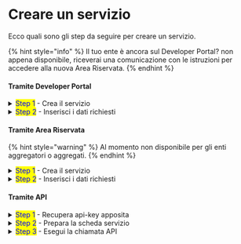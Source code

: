 # Creare un servizio

Ecco quali sono gli step da seguire per creare un servizio.

{% hint style="info" %}
Il tuo ente è ancora sul Developer Portal? non appena disponibile, riceverai una comunicazione con le istruzioni per accedere alla nuova Area Riservata.&#x20;
{% endhint %}

#### Tramite Developer Portal

<details>

<summary><mark style="color:blue;">Step 1</mark> - Crea il servizio</summary>

1. [**Accedi**](https://developer.io.italia.it/) al Developer Portal;
2. Nella colonna sinistra, seleziona **“Servizi”**;
3. Verifica che i **campi precompilati** siano corretti e modificali se necessario;
4. Seleziona "**Aggiungi sottoscrizione**" per creare il servizio in bozza;
5. Visualizza e salva le **API key** associate al servizio.

</details>

<details>

<summary><mark style="color:blue;">Step 2</mark> - Inserisci i dati richiesti</summary>

Per pubblicare il servizio in produzione, devi inserire i dati che trovi alla sezione[dati-obbligatori](dati-obbligatori/ "mention").&#x20;

</details>

#### Tramite Area Riservata

{% hint style="warning" %}
Al momento non disponibile per gli enti aggregatori o aggregati.
{% endhint %}

<details>

<summary><mark style="color:blue;">Step 1</mark> - Crea il servizio</summary>

1. [**Accedi**](https://selfcare.pagopa.it/) all'Area Riservata;
2. Seleziona l'ente per il quale vuoi operare dalla lista che ti viene mostrata;
3. Tra i prodotti attivi cerca App IO e clicca sul box relativo;
4. Nella colonna sinistra, seleziona "**Servizi**";
5. Clicca su "**Crea un nuovo servizio**";
6. Scrivi nel campo "**Nome servizio**" il nome che il cittadino vedrà in app: [sceglilo con cura](https://docs.pagopa.it/manuale-operativo-dei-servizi/come-si-crea-un-servizio/la-scheda-servizio/nome-del-servizio)! Compila anche il campo "Dipartimento";
7. Clicca "**Aggiungi sottoscrizione**" per creare il servizio in bozza;
8. Visualizza e salva le **API key** associate al servizio.

</details>

<details>

<summary><mark style="color:blue;">Step 2</mark> - Inserisci i dati richiesti</summary>

Per pubblicare il servizio in produzione, devi inserire i dati che trovi alla sezione[dati-obbligatori](dati-obbligatori/ "mention").&#x20;

</details>

#### Tramite API

<details>

<summary><mark style="color:blue;">Step 1</mark> - Recupera api-key apposita</summary>

Scopri che cos'è la [`chiave manage`](chiave-manage.md) e [come recuperarla](chiave-manage.md#recupera-la-chiave-manage).

</details>

<details>

<summary><mark style="color:blue;">Step 2</mark> - Prepara la scheda servizio</summary>

1. Recupera le [specifiche API](../../api/api-servizi/manage-service-create.md) relative e leggi con attenzione i consigli
2. Prepara il payload relativo alla scheda servizio che vuoi creare
3. Utilizza [manage-service-create.md](../../api/api-servizi/manage-service-create.md "mention") con la tua chiave `manage`

</details>

<details>

<summary><mark style="color:blue;">Step 3</mark> - Esegui la chiamata API</summary>

Effettua la chiamata e prendi nota del serviceId del servizio appena creato.&#x20;

Per recuperare le chiavi del servizio creato, puoi far riferimento a [Manage Service: Get keys. ](../../api/api-servizi/manage-service-get-keys.md)

</details>

